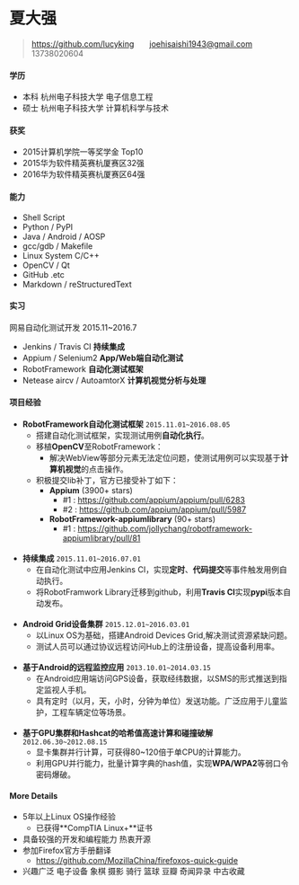 # 夏大强 #
>https://github.com/lucyking &nbsp;&nbsp;&nbsp;&nbsp;&nbsp;  joehisaishi1943@gmail.com &nbsp;&nbsp;&nbsp;&nbsp;&nbsp;  13738020604 

  
#### 学历 ####
- 本科 杭州电子科技大学 电子信息工程 
- 硕士 杭州电子科技大学 计算机科学与技术

#### 获奖 ####
- 2015计算机学院一等奖学金 Top10 
- 2015华为软件精英赛杭厦赛区32强
- 2016华为软件精英赛杭厦赛区64强

#### 能力 #####
- Shell Script
- Python / PyPI
- Java / Android / AOSP
- gcc/gdb / Makefile
- Linux System C/C++
- OpenCV / Qt
- GitHub .etc 
- Markdown / reStructuredText  

#### 实习 ####
网易自动化测试开发 2015.11~2016.7

- Jenkins / Travis CI  **持续集成**
- Appium / Selenium2   **App/Web端自动化测试**
- RobotFramework **自动化测试框架**
- Netease aircv / AutoamtorX **计算机视觉分析与处理**

#### 项目经验
- **RobotFramework自动化测试框架** ```2015.11.01~2016.08.05```  
	- 搭建自动化测试框架，实现测试用例**自动化执行**。
	- 移植**OpenCV**至RobotFramework：
		- 解决WebView等部分元素无法定位问题，使测试用例可以实现基于**计算机视觉**的点击操作。	
	- 积极提交lib补丁，官方已接受补丁如下：
		- **Appium** (3900+ stars)
		    - #1 : https://github.com/appium/appium/pull/6283
		    - #2 : https://github.com/appium/appium/pull/5987
		- **RobotFramework-appiumlibrary** (90+ stars)
		    - #1 : https://github.com/jollychang/robotframework-appiumlibrary/pull/81  <br><br>
- **持续集成**  ```2015.11.01~2016.07.01```
	- 在自动化测试中应用Jenkins CI，实现**定时**、**代码提交**等事件触发用例自动执行。
	- 将RobotFramwork Library迁移到github，利用**Travis CI**实现**pypi**版本自动发布。	<br><br>
- **Android Grid设备集群**  ```2015.12.01~2016.03.01```   
	- 以Linux OS为基础，搭建Android Devices Grid,解决测试资源紧缺问题。
	- 测试人员可以通过协议远程访问Hub上的注册设备，提高设备利用率。<br><br>
- **基于Android的远程监控应用**  ```2013.10.01~2014.03.15```
	- 在Android应用端访问GPS设备，获取经纬数据，以SMS的形式推送到指定监视人手机。
	- 具有定时（以月，天，小时，分钟为单位）发送功能。广泛应用于儿童监护，工程车辆定位等场景。<br><br> 
- **基于GPU集群和Hashcat的哈希值高速计算和碰撞破解**  ```2012.06.30~2012.08.15```
	- 显卡集群并行计算，可获得80~120倍于单CPU的计算能力。
	- 利用GPU并行能力，批量计算字典的hash值，实现**WPA/WPA2**等弱口令密码爆破。 

#### More Details ####
- 5年以上Linux OS操作经验
    - 已获得**CompTIA Linux+**证书 
- 具备较强的开发和编程能力 热衷开源 
- 参加Firefox官方手册翻译
    - https://github.com/MozillaChina/firefoxos-quick-guide
- 兴趣广泛 电子设备 象棋 摄影 骑行 篮球 豆瓣 奇闻异录 中古收藏 
